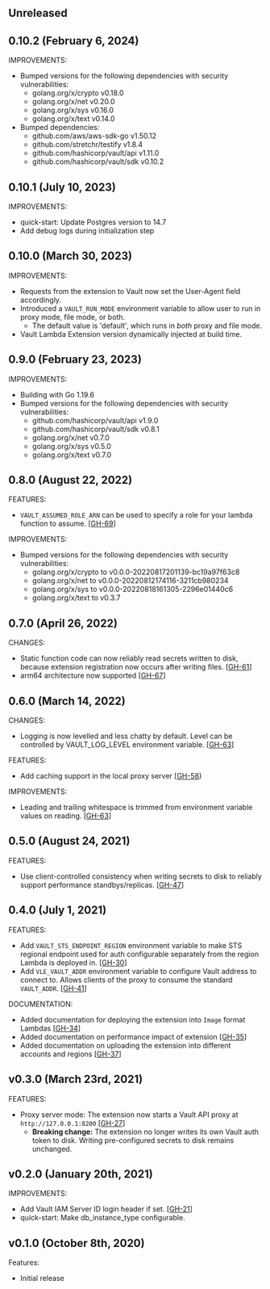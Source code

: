 ## Unreleased

## 0.10.2 (February 6, 2024)

IMPROVEMENTS:
* Bumped versions for the following dependencies with security vulnerabilities:
  * golang.org/x/crypto v0.18.0
  * golang.org/x/net v0.20.0
  * golang.org/x/sys v0.16.0
  * golang.org/x/text v0.14.0
* Bumped dependencies:
  * github.com/aws/aws-sdk-go v1.50.12
  * github.com/stretchr/testify v1.8.4
  * github.com/hashicorp/vault/api v1.11.0
  * github.com/hashicorp/vault/sdk v0.10.2
  
## 0.10.1 (July 10, 2023)

IMPROVEMENTS:
* quick-start: Update Postgres version to 14.7
* Add debug logs during initialization step

## 0.10.0 (March 30, 2023)

IMPROVEMENTS:
* Requests from the extension to Vault now set the User-Agent field accordingly.
* Introduced a `VAULT_RUN_MODE` environment variable to allow user to run in proxy mode, file mode, or both. 
  * The default value is 'default', which runs in *both* proxy and file mode.
* Vault Lambda Extension version dynamically injected at build time.

## 0.9.0 (February 23, 2023)

IMPROVEMENTS:
* Building with Go 1.19.6
* Bumped versions for the following dependencies with security vulnerabilities:
  * github.com/hashicorp/vault/api v1.9.0
  * github.com/hashicorp/vault/sdk v0.8.1
  * golang.org/x/net v0.7.0
  * golang.org/x/sys v0.5.0
  * golang.org/x/text v0.7.0

## 0.8.0 (August 22, 2022)

FEATURES:

* `VAULT_ASSUMED_ROLE_ARN` can be used to specify a role for your lambda function to assume. [[GH-69](https://github.com/hashicorp/vault-lambda-extension/pull/69)]

IMPROVEMENTS:

* Bumped versions for the following dependencies with security vulnerabilities:
  * golang.org/x/crypto to v0.0.0-20220817201139-bc19a97f63c8
  * golang.org/x/net to v0.0.0-20220812174116-3211cb980234
  * golang.org/x/sys to v0.0.0-20220818161305-2296e01440c6
  * golang.org/x/text to v0.3.7

## 0.7.0 (April 26, 2022)

CHANGES:

* Static function code can now reliably read secrets written to disk, because extension registration now occurs after writing files. [[GH-61](https://github.com/hashicorp/vault-lambda-extension/pull/61)]
* arm64 architecture now supported [[GH-67](https://github.com/hashicorp/vault-lambda-extension/pull/67)]

## 0.6.0 (March 14, 2022)

CHANGES:

* Logging is now levelled and less chatty by default. Level can be controlled by VAULT_LOG_LEVEL environment variable. [[GH-63](https://github.com/hashicorp/vault-lambda-extension/pull/63)]

FEATURES:

* Add caching support in the local proxy server [[GH-58](https://github.com/hashicorp/vault-lambda-extension/pull/58))

IMPROVEMENTS:

* Leading and trailing whitespace is trimmed from environment variable values on reading. [[GH-63](https://github.com/hashicorp/vault-lambda-extension/pull/63)]

## 0.5.0 (August 24, 2021)

FEATURES:

* Use client-controlled consistency when writing secrets to disk to reliably support performance standbys/replicas. [[GH-47](https://github.com/hashicorp/vault-lambda-extension/pull/47)]

## 0.4.0 (July 1, 2021)

FEATURES:

* Add `VAULT_STS_ENDPOINT_REGION` environment variable to make STS regional endpoint used for auth configurable separately from the region Lambda is deployed in. [[GH-30](https://github.com/hashicorp/vault-lambda-extension/pull/30)]
* Add `VLE_VAULT_ADDR` environment variable to configure Vault address to connect to. Allows clients of the proxy to consume the standard `VAULT_ADDR`. [[GH-41](https://github.com/hashicorp/vault-lambda-extension/pull/41)]

DOCUMENTATION:

* Added documentation for deploying the extension into `Image` format Lambdas [[GH-34](https://github.com/hashicorp/vault-lambda-extension/pull/34)]
* Added documentation on performance impact of extension [[GH-35](https://github.com/hashicorp/vault-lambda-extension/pull/35)]
* Added documentation on uploading the extension into different accounts and regions [[GH-37](https://github.com/hashicorp/vault-lambda-extension/pull/37)]

## v0.3.0 (March 23rd, 2021)

FEATURES:

* Proxy server mode: The extension now starts a Vault API proxy at
  `http://127.0.0.1:8200` [[GH-27](https://github.com/hashicorp/vault-lambda-extension/pull/27)]
  * **Breaking change:** The extension no longer writes its own Vault auth token
    to disk. Writing pre-configured secrets to disk remains unchanged.

## v0.2.0 (January 20th, 2021)

IMPROVEMENTS:

* Add Vault IAM Server ID login header if set. [[GH-21](https://github.com/hashicorp/vault-lambda-extension/pull/21)]
* quick-start: Make db_instance_type configurable.

## v0.1.0 (October 8th, 2020)

Features:

* Initial release
